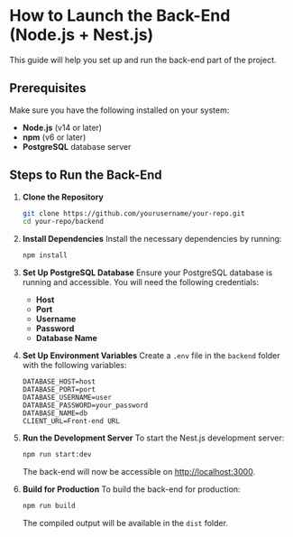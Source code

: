 # How to Launch the Back-End (Node.js + Nest.js)

This guide will help you set up and run the back-end part of the project.

## Prerequisites

Make sure you have the following installed on your system:

- **Node.js** (v14 or later)
- **npm** (v6 or later)
- **PostgreSQL** database server

## Steps to Run the Back-End

1. **Clone the Repository**

   ```bash
   git clone https://github.com/yourusername/your-repo.git
   cd your-repo/backend
   ```

2. **Install Dependencies**
   Install the necessary dependencies by running:

   ```bash
   npm install
   ```

3. **Set Up PostgreSQL Database**
   Ensure your PostgreSQL database is running and accessible. You will need the following credentials:

   - **Host**
   - **Port**
   - **Username**
   - **Password**
   - **Database Name**

4. **Set Up Environment Variables**
   Create a `.env` file in the `backend` folder with the following variables:

   ```env
   DATABASE_HOST=host
   DATABASE_PORT=port
   DATABASE_USERNAME=user
   DATABASE_PASSWORD=your_password
   DATABASE_NAME=db
   CLIENT_URL=Front-end URL
   ```

5. **Run the Development Server**
   To start the Nest.js development server:

   ```bash
   npm run start:dev
   ```

   The back-end will now be accessible on [http://localhost:3000](http://localhost:3000).

6. **Build for Production**
   To build the back-end for production:
   ```bash
   npm run build
   ```
   The compiled output will be available in the `dist` folder.
